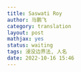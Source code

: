 ```yaml
---
title: Saswati Roy
author: 马鹏飞
category: translation
layout: post
mathjax: yes
status: waiting
tags: 浸没边界法, 人名
date: 2022-10-16 15:46
---
```




